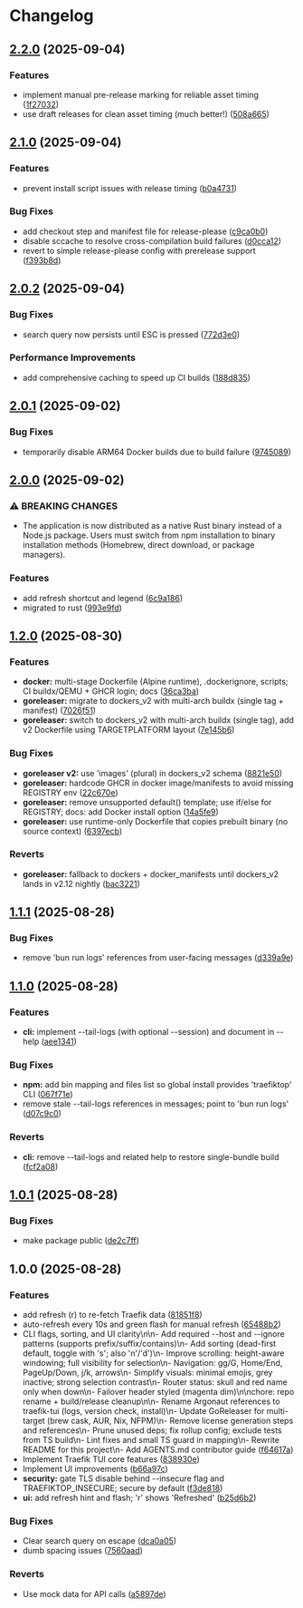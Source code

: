 # Changelog

## [2.2.0](https://github.com/darksworm/traefiktop/compare/v2.1.0...v2.2.0) (2025-09-04)


### Features

* implement manual pre-release marking for reliable asset timing ([1f27032](https://github.com/darksworm/traefiktop/commit/1f27032a0e6f31efe170a492c83d353f3841c1da))
* use draft releases for clean asset timing (much better!) ([508a665](https://github.com/darksworm/traefiktop/commit/508a66595bb63c59629dba7f96b8fe539b7846f7))

## [2.1.0](https://github.com/darksworm/traefiktop/compare/v2.0.2...v2.1.0) (2025-09-04)


### Features

* prevent install script issues with release timing ([b0a4731](https://github.com/darksworm/traefiktop/commit/b0a4731a5b04c1597575efbbfeb7d4c0bc0d9c83))


### Bug Fixes

* add checkout step and manifest file for release-please ([c9ca0b0](https://github.com/darksworm/traefiktop/commit/c9ca0b0f9be08f601b33c4732e8d6942b56b09d7))
* disable sccache to resolve cross-compilation build failures ([d0cca12](https://github.com/darksworm/traefiktop/commit/d0cca12d8ea984a976cf97f4b7558dc36aacadac))
* revert to simple release-please config with prerelease support ([f393b8d](https://github.com/darksworm/traefiktop/commit/f393b8d5b26af12032b8ffc4b480ba50ad4c59a2))

## [2.0.2](https://github.com/darksworm/traefiktop/compare/v2.0.1...v2.0.2) (2025-09-04)


### Bug Fixes

* search query now persists until ESC is pressed ([772d3e0](https://github.com/darksworm/traefiktop/commit/772d3e0239b444abba536d5e2f7e367f8872f47e))


### Performance Improvements

* add comprehensive caching to speed up CI builds ([188d835](https://github.com/darksworm/traefiktop/commit/188d83534329655e8109af2eb8487505f7bbeb80))

## [2.0.1](https://github.com/darksworm/traefiktop/compare/v2.0.0...v2.0.1) (2025-09-02)


### Bug Fixes

* temporarily disable ARM64 Docker builds due to build failure ([9745089](https://github.com/darksworm/traefiktop/commit/97450891d1d30d759eae3f6dd42eb9b174cd2afd))

## [2.0.0](https://github.com/darksworm/traefiktop/compare/v1.2.0...v2.0.0) (2025-09-02)


### ⚠ BREAKING CHANGES

* The application is now distributed as a native Rust binary instead of a Node.js package. Users must switch from npm installation to binary installation methods (Homebrew, direct download, or package managers).

### Features

* add refresh shortcut and legend ([6c9a186](https://github.com/darksworm/traefiktop/commit/6c9a186449903335a637c947f6475b8fb81d7e90))
* migrated to rust ([993e9fd](https://github.com/darksworm/traefiktop/commit/993e9fd57b43ba3341294d45fe2c6fb08369005a))

## [1.2.0](https://github.com/darksworm/traefiktop/compare/v1.1.1...v1.2.0) (2025-08-30)


### Features

* **docker:** multi-stage Dockerfile (Alpine runtime), .dockerignore, scripts; CI buildx/QEMU + GHCR login; docs ([36ca3ba](https://github.com/darksworm/traefiktop/commit/36ca3ba1909accd24c93f48cff89a138c9a7eadc))
* **goreleaser:** migrate to dockers_v2 with multi-arch buildx (single tag + manifest) ([7026f51](https://github.com/darksworm/traefiktop/commit/7026f514bfc2e94e796ae6f240c6b4b16ff8ebb1))
* **goreleaser:** switch to dockers_v2 with multi-arch buildx (single tag), add v2 Dockerfile using TARGETPLATFORM layout ([7e145b6](https://github.com/darksworm/traefiktop/commit/7e145b6c61ffd61b8adb4c3ccd9e520b2bc38870))


### Bug Fixes

* **goreleaser v2:** use 'images' (plural) in dockers_v2 schema ([8821e50](https://github.com/darksworm/traefiktop/commit/8821e50e33bdc4efde0fb706f55565c6645a75ac))
* **goreleaser:** hardcode GHCR in docker image/manifests to avoid missing REGISTRY env ([22c670e](https://github.com/darksworm/traefiktop/commit/22c670e431958fa4332a8d0c20285193bbd98799))
* **goreleaser:** remove unsupported default() template; use if/else for REGISTRY; docs: add Docker install option ([14a5fe9](https://github.com/darksworm/traefiktop/commit/14a5fe99008b59fda2da33ea519c671a762e0614))
* **goreleaser:** use runtime-only Dockerfile that copies prebuilt binary (no source context) ([6397ecb](https://github.com/darksworm/traefiktop/commit/6397ecb81ec3347cb114ffd1a497463ebd9781cb))


### Reverts

* **goreleaser:** fallback to dockers + docker_manifests until dockers_v2 lands in v2.12 nightly ([bac3221](https://github.com/darksworm/traefiktop/commit/bac322168bf1bb34af31eb58cb6ad97228953ff7))

## [1.1.1](https://github.com/darksworm/traefiktop/compare/v1.1.0...v1.1.1) (2025-08-28)


### Bug Fixes

* remove 'bun run logs' references from user-facing messages ([d339a9e](https://github.com/darksworm/traefiktop/commit/d339a9ebc0be6237de2c33989a34dfccd65053b1))

## [1.1.0](https://github.com/darksworm/traefiktop/compare/v1.0.1...v1.1.0) (2025-08-28)


### Features

* **cli:** implement --tail-logs (with optional --session) and document in --help ([aee1341](https://github.com/darksworm/traefiktop/commit/aee134153c85b97c5cf34c48913b6a2392c96820))


### Bug Fixes

* **npm:** add bin mapping and files list so global install provides 'traefiktop' CLI ([067f71e](https://github.com/darksworm/traefiktop/commit/067f71e2f54abf951c2fc6a12a42345ff4bd27c9))
* remove stale --tail-logs references in messages; point to 'bun run logs' ([d07c9c0](https://github.com/darksworm/traefiktop/commit/d07c9c07348c9e36c14466114a001089a5d32210))


### Reverts

* **cli:** remove --tail-logs and related help to restore single-bundle build ([fcf2a08](https://github.com/darksworm/traefiktop/commit/fcf2a0894a5229081f57c79b2866b4b448df9943))

## [1.0.1](https://github.com/darksworm/traefiktop/compare/v1.0.0...v1.0.1) (2025-08-28)


### Bug Fixes

* make package public ([de2c7ff](https://github.com/darksworm/traefiktop/commit/de2c7ff0f2585f463aba49157495f1f5e805f177))

## 1.0.0 (2025-08-28)


### Features

* add refresh (r) to re-fetch Traefik data ([81851f8](https://github.com/darksworm/traefiktop/commit/81851f8bccfc31485b62a2c1919fb61886df9d05))
* auto-refresh every 10s and green flash for manual refresh ([65488b2](https://github.com/darksworm/traefiktop/commit/65488b2aa64fe8278705c1bea44876736ffefcce))
* CLI flags, sorting, and UI clarity\n\n- Add required --host and --ignore patterns (supports prefix/suffix/contains)\n- Add sorting (dead-first default, toggle with 's'; also 'n'/'d')\n- Improve scrolling: height-aware windowing; full visibility for selection\n- Navigation: gg/G, Home/End, PageUp/Down, j/k, arrows\n- Simplify visuals: minimal emojis, grey inactive; strong selection contrast\n- Router status: skull and red name only when down\n- Failover header styled (magenta dim)\n\nchore: repo rename + build/release cleanup\n\n- Rename Argonaut references to traefik-tui (logs, version check, install)\n- Update GoReleaser for multi-target (brew cask, AUR, Nix, NFPM)\n- Remove license generation steps and references\n- Prune unused deps; fix rollup config; exclude tests from TS build\n- Lint fixes and small TS guard in mapping\n- Rewrite README for this project\n- Add AGENTS.md contributor guide ([f64617a](https://github.com/darksworm/traefiktop/commit/f64617ad8a378ede6d802fe0dc062b67c4f7d3a0))
* Implement Traefik TUI core features ([838930e](https://github.com/darksworm/traefiktop/commit/838930e3a6e158fc89b6957b858cd3766416be5b))
* Implement UI improvements ([b66a97c](https://github.com/darksworm/traefiktop/commit/b66a97c03e6b8270671c681b460cf9b9148addab))
* **security:** gate TLS disable behind --insecure flag and TRAEFIKTOP_INSECURE; secure by default ([f3de818](https://github.com/darksworm/traefiktop/commit/f3de81807fba2e1db069199c6e41e3e439f057be))
* **ui:** add refresh hint and flash; 'r' shows 'Refreshed' ([b25d6b2](https://github.com/darksworm/traefiktop/commit/b25d6b22bc27a08e75e1ad4b42e1dd15c43bf763))


### Bug Fixes

* Clear search query on escape ([dca0a05](https://github.com/darksworm/traefiktop/commit/dca0a05452505480566bf621104feeb67f7278cb))
* dumb spacing issues ([7560aad](https://github.com/darksworm/traefiktop/commit/7560aadcd7d7298183565413e538feee8be1bd32))


### Reverts

* Use mock data for API calls ([a5897de](https://github.com/darksworm/traefiktop/commit/a5897de8e57e3d2ca751583f3bf9f1e820f2b5a3))
